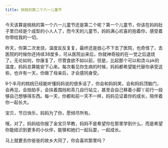 ```yaml
---
title: 桃桃的第二个六一儿童节
---
```


今天该算是桃桃的第一个六一儿童节还是第二个呢？第一个儿童节，你该在妈妈肚子里已经是个成型的小人人了，而今天的儿童节，妈妈满心欢喜的抱着你，感受着你带给我的一切。

昨天，你第二次发烧，温度反反复复，最终还是放心不下去了医院，也奇怪了，去医院的时候你还持续38度多，可从医院出来后，你就神奇般的在一觉之后退烧了。无论如何，你康复了，尽管食欲不如以前，但是，比起那个可以和烫斗pk的温度，妈妈总算能安下心来。每次看见你生病的时候，妈妈都希望能代替你承受这些，也许有一天，你做了母亲后，才会感同身受。

9个半月的桃桃已经能听懂妈妈说的很多话了，你会和妈妈笑，会和妈妈顶脑门，会再见，会拍拍手，会扶着围挡和茶几自行站立，甚至会自己移着小脚丫前行一段够自己想够得东西。每一天，你都和前一天不一样，妈妈见证着你的成长，陪伴着你一起长大。

宝贝，节日快乐，妈妈为了你，愿倾尽所有。

哦，对了，妈妈给你报了金宝贝早教，妈妈不是希望你在那里学到什么，而是希望你能结识到更多的小伙伴，能够和她们一起玩耍，一起成长。

马上就要去你爸爸的故乡大同了，你会喜欢那里吗？

